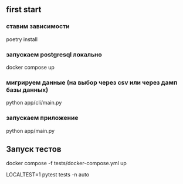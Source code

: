 ## first start

### ставим зависимости
poetry install

### запускаем postgresql локально
docker compose up

### мигрируем данные (на выбор через csv или через дамп базы данных)
python app/cli/main.py

### запускаем приложение
python app/main.py

## Запуск тестов

docker compose -f tests/docker-compose.yml up

LOCALTEST=1 pytest tests -n auto
